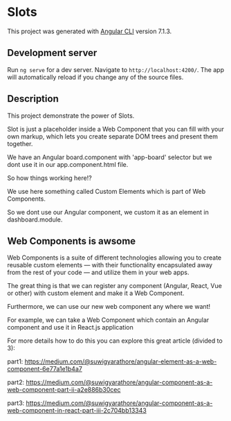 # Slots

This project was generated with [Angular CLI](https://github.com/angular/angular-cli) version 7.1.3.

## Development server

Run `ng serve` for a dev server. Navigate to `http://localhost:4200/`. The app will automatically reload if you change any of the source files.

## Description

This project demonstrate the power of Slots.

Slot is just a placeholder inside a Web Component that you can fill with your own markup, which lets you create separate DOM trees and present them together.

We have an Angular board.component with 'app-board' selector but we dont use it in our app.component.html file.

So how things working here!? 

We use here something called Custom Elements which is part of Web Components.

So we dont use our Angular component, we custom it as an element in dashboard.module.

## Web Components is awsome

Web Components is a suite of different technologies allowing you to create reusable custom elements — with their functionality encapsulated away from the rest of your code — and utilize them in your web apps.

The great thing is that we can register any component (Angular, React, Vue or other) with custom element and make it a Web Component.

Furthermore, we can use our new web component any where we want!

For example, we can take a Web Component which contain an Angular component and use it in React.js application

For more details how to do this you can explore this great article (divided to 3):

part1: https://medium.com/@suwigyarathore/angular-element-as-a-web-component-6e77a1e1b4a7

part2: https://medium.com/@suwigyarathore/angular-component-as-a-web-component-part-ii-a2e886b30cec

part3: https://medium.com/@suwigyarathore/angular-component-as-a-web-component-in-react-part-iii-2c704bb13343